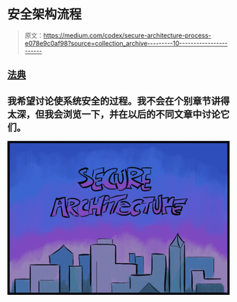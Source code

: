 # 安全架构流程

> 原文：<https://medium.com/codex/secure-architecture-process-e078e9c0af98?source=collection_archive---------10----------------------->

## [法典](http://medium.com/codex)

## 我希望讨论使系统安全的过程。我不会在个别章节讲得太深，但我会浏览一下，并在以后的不同文章中讨论它们。

![](img/299353ef965b91b6c93d6cf9ed559cbd.png)